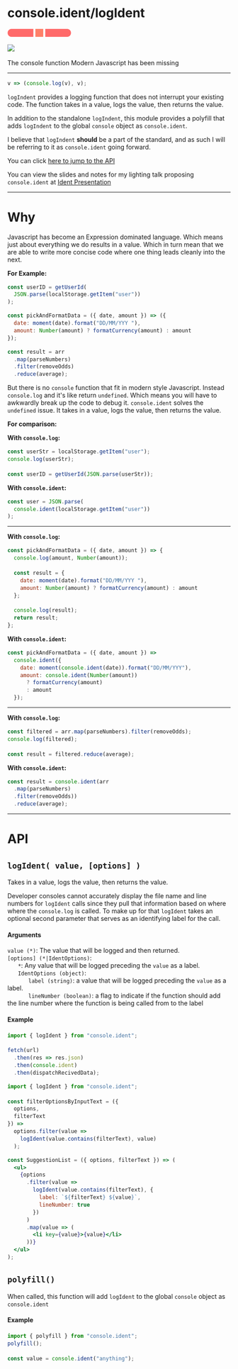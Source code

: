 <h1 align=“center” style=“border-bottom: none;”>
  console.ident/logIdent
</h1>
<p align=“center”>
    <img alt="consoleident" src="assets/logo.svg" width="144">
</p>
<p align=“center”>
<a href="https://nodei.co/npm/console.ident/"><img src="https://nodei.co/npm/console.ident.png"></a>
</p>

<p align=“center”>
  The console function Modern Javascript has been missing
</p>

---

```js
v => (console.log(v), v);
```

`logIndent` provides a logging function that does not interrupt your existing code. The function takes in a value, logs the value, then returns the value. 

In addition to the standalone `logIndent`, this module provides a polyfill that adds `logIndent` to the global `console` object as `console.ident`.  

I believe that `logIndent` **should** be a part of the standard, and as such I will be referring to it as `console.ident` going forward.

You can click [here to jump to the API](#API)

You can view the slides and notes for my lighting talk proposing `console.ident` at [Ident Presentation](https://ident-presentation-qalclei0w.now.sh/?mode=presenter#0)

---

# Why

Javascript has become an Expression dominated language. Which means just about everything we do results in a value. Which in turn mean that we are able to write more concise code where one thing leads cleanly into the next.

**For Example:**

```js
const userID = getUserId(
  JSON.parse(localStorage.getItem("user"))
);
```

```js
const pickAndFormatData = ({ date, amount }) => ({
  date: moment(date).format("DD/MM/YYY "),
  amount: Number(amount) ? formatCurrency(amount) : amount
});
```

```js
const result = arr
  .map(parseNumbers)
  .filter(removeOdds)
  .reduce(average);
```

But there is no `console` function that fit in modern style Javascript. Instead `console.log` and it's like return `undefined`. Which means you will have to awkwardly break up the code to debug it. `console.ident` solves the `undefined` issue. It takes in a value, logs the value, then returns the value.

**For comparison:**

**With `console.log`:**

```js
const userStr = localStorage.getItem("user");
console.log(userStr);

const userID = getUserId(JSON.parse(userStr));
```

**With `console.ident`:**

```js
const user = JSON.parse(
  console.ident(localStorage.getItem("user"))
);
```

---

**With `console.log`:**

```js
const pickAndFormatData = ({ date, amount }) => {
  console.log(amount, Number(amount));
  
  const result = {
    date: moment(date).format("DD/MM/YYY "),
    amount: Number(amount) ? formatCurrency(amount) : amount
  };
  
  console.log(result);
  return result;
};
```

**With `console.ident`:**

```js
const pickAndFormatData = ({ date, amount }) =>
  console.ident({
    date: moment(console.ident(date)).format("DD/MM/YYY"),
    amount: console.ident(Number(amount))
      ? formatCurrency(amount)
      : amount
  });
```

---

**With `console.log`:**

```js
const filtered = arr.map(parseNumbers).filter(removeOdds);
console.log(filtered);

const result = filtered.reduce(average);
```

**With `console.ident`:**

```js
const result = console.ident(arr
  .map(parseNumbers)
  .filter(removeOdds))
  .reduce(average);
```

---

# API

## `logIdent( value, [options] )`

Takes in a value, logs the value, then returns the value.

Developer consoles cannot accurately display the file name and line numbers for `logIdent` calls since they pull that information based on where where the `console.log` is called. To make up for that `logIdent` takes an optional second parameter that serves as an identifying label for the call.

#### Arguments

`value (*)`: The value that will be logged and then returned.  
`[options] (*|IdentOptions)`:  
&nbsp;&nbsp;&nbsp;&nbsp;&nbsp;&nbsp;`*`: Any value that will be logged preceding the `value` as a label.  
&nbsp;&nbsp;&nbsp;&nbsp;&nbsp;&nbsp;`IdentOptions (object)`:  
&nbsp;&nbsp;&nbsp;&nbsp;&nbsp;&nbsp;&nbsp;&nbsp;&nbsp;&nbsp;&nbsp;&nbsp;`label (string)`: a value that will be logged preceding the `value` as a label.  
&nbsp;&nbsp;&nbsp;&nbsp;&nbsp;&nbsp;&nbsp;&nbsp;&nbsp;&nbsp;&nbsp;&nbsp;`lineNumber (boolean)`: a flag to indicate if the function should add the line number where the function is being called from to the label  

#### Example

```js
import { logIdent } from "console.ident";

fetch(url)
  .then(res => res.json)
  .then(console.ident)
  .then(dispatchRecivedData);
```

```js
import { logIdent } from "console.ident";

const filterOptionsByInputText = ({
  options,
  filterText
}) =>
  options.filter(value =>
    logIdent(value.contains(filterText), value)
  );
```

```jsx
const SuggestionList = ({ options, filterText }) => (
  <ul>
    {options
      .filter(value =>
        logIdent(value.contains(filterText), {
          label: `${filterText} ${value}`,
          lineNumber: true
        })
      )
      .map(value => (
        <li key={value}>{value}</li>
      ))}
  </ul>
);
```

## `polyfill()`

When called, this function will add `logIdent` to the global `console` object as `console.ident`

#### Example

```js
import { polyfill } from "console.ident";
polyfill();

const value = console.ident("anything");
```
